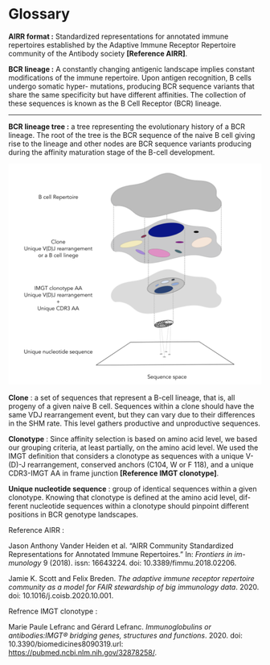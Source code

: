 # Glossary

**AIRR format :** Standardized representations for annotated immune repertoires established by the Adaptive Immune Receptor Repertoire community of the Antibody society **[Reference AIRR]**.

**BCR lineage :** A constantly changing antigenic landscape implies constant modifications of the immune repertoire. Upon antigen recognition, B cells undergo somatic hyper- mutations, producing BCR sequence variants that share the same specificity but have different affinities. The collection of these sequences is known as the B Cell Receptor (BCR) lineage.
****

**BCR lineage tree :** a tree representing the evolutionary history of a BCR lineage. The root of the tree is the BCR sequence of the naive B cell giving rise to the lineage and other nodes are BCR sequence variants producing during the affinity maturation stage of the B-cell development.

![levels.png](https://github.com/NikaAb/BCR_intraclonal_diversity/blob/master/Tutorial/levels.png)

**Clone** : a set of sequences that represent a B-cell lineage, that is, all progeny
of a given naive B cell. Sequences within a clone should have the same VDJ
rearrangement event, but they can vary due to their differences in the SHM
rate. This level gathers productive and unproductive sequences.

**Clonotype** : Since affinity selection is based on amino acid level, we based
our grouping criteria, at least partially, on the amino acid level. We used the IMGT definition that considers a clonotype as sequences with a unique V-(D)-J rearrangement, conserved anchors (C104, W or F 118), and a unique CDR3-IMGT AA in frame junction **[Reference IMGT clonotype]**.

**Unique nucleotide sequence** : group of identical sequences within a given
clonotype. Knowing that clonotype is defined at the amino acid level, dif-
ferent nucleotide sequences within a clonotype should pinpoint different
positions in BCR genotype landscapes.

Reference AIRR :

Jason Anthony Vander Heiden et al. “AIRR Community Standardized
Representations for Annotated Immune Repertoires.” In: *Frontiers in im-
munology* 9 (2018). issn: 16643224. doi: 10.3389/fimmu.2018.02206.

Jamie K. Scott and Felix Breden. *The adaptive immune receptor repertoire
community as a model for FAIR stewardship of big immunology data*. 2020. doi:
10.1016/j.coisb.2020.10.001.

Refrence IMGT clonotype : 

Marie Paule Lefranc and Gérard Lefranc. *Immunoglobulins or antibodies:IMGT® bridging genes, structures and functions*. 2020. doi: 10.3390/biomedicines8090319.url: https://pubmed.ncbi.nlm.nih.gov/32878258/.
